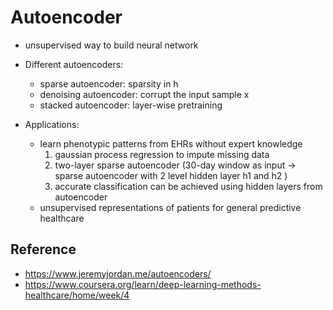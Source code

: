 # Autoencoder
* unsupervised way to build neural network
* Different autoencoders:
    * sparse autoencoder: sparsity in h
    * denoising autoencoder: corrupt the input sample x
    * stacked autoencoder: layer-wise pretraining

* Applications:
    * learn phenotypic patterns from EHRs without expert knowledge 
        1. gaussian process regression to impute missing data
        2. two-layer sparse autoencoder (30-day window as input -> sparse autoencoder with 2 level hidden layer h1 and h2 )
        3. accurate classification can be achieved using hidden layers from autoencoder 
    * unsupervised representations of patients for general predictive healthcare  
## Reference
* https://www.jeremyjordan.me/autoencoders/
* https://www.coursera.org/learn/deep-learning-methods-healthcare/home/week/4
